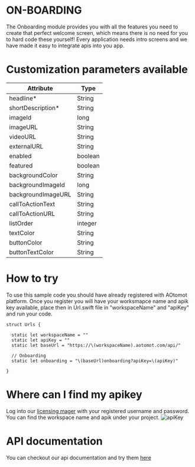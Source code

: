 # ON-BOARDING

The Onboarding module provides you with all the features you need to create that perfect welcome screen, which means there is no need for you to hard code these yourself! Every application needs intro screens and we have made it easy to integrate apis into you app. 

# Customization parameters available 

| Attribute          |      Type     |
| -------------      | ------------- |
| headline*          | String |
| shortDescription*  | String  |
| imageId            | long  |
| imageURL           | String  |
| videoURL           | String  |
| externalURL        | String  |
| enabled            | boolean  |
| featured           | boolean  |
| backgroundColor    | String  |
| backgroundImageId  | long    |
| backgroundImageURL | String  |
| callToActionText   | String  |
| callToActionURL    | String  |
| listOrder          | integer |
| textColor          | String  |
| buttonColor        | String  |
| buttonTextColor    | String  |

# How to try
To use this sample code you should have already registered with AOtomot platform. Once you register you will have your worksmapce name and apik key available, place then in Url.swift file in "workspaceName" and "apiKey" and run your code.
```
struct Urls {

  static let workspaceName = ""
  static let apiKey = ""
  static let baseUrl = "https://\(workspaceName).aotomot.com/api/"
  
  // Onboarding
  static let onboarding = "\(baseUrl)onboarding?apiKey=\(apiKey)"

}
```
# Where can I find my apikey
Log into our [licensing mager](https://aotomot.com/login/) with your registered username and password. You can find the workspace name and apik under your project.
![apiKey](https://user-images.githubusercontent.com/54090983/63316567-ac7b3100-c352-11e9-8038-ff91c287be7f.png)

# API documentation
You can checkout our api documentation and try them [here](https://docs.aotomot.com/reference/on-boarding-overview) 
